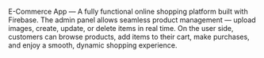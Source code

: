 E-Commerce App — A fully functional online shopping platform built with Firebase.
The admin panel allows seamless product management — upload images, create, update, or delete items in real time.
On the user side, customers can browse products, add items to their cart, make purchases, and enjoy a smooth, dynamic shopping experience.
